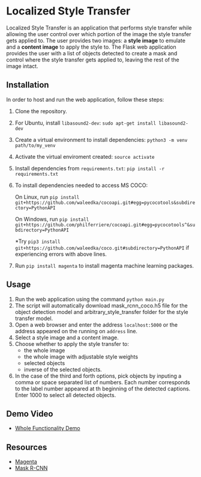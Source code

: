 # Localized Style Transfer

Localized Style Transfer is an application that performs style transfer while allowing the user control over which portion of the image the style transfer gets applied to. The user provides two images: a **style image** to emulate and a **content image** to apply the style to. The Flask web application provides the user with a list of objects detected to create a mask and control where the style transfer gets applied to, leaving the rest of the image intact.

## Installation

In order to host and run the web application, follow these steps:
1. Clone the repository.
2. For Ubuntu, install `libasound2-dev`: `sudo apt-get install libasound2-dev`
3. Create a virtual environment to install dependencies: `python3 -m venv path/to/my_venv`
4. Activate the virtual enviroment created: `source activate` 
5. Install dependencies from `requirements.txt`: `pip install -r requirements.txt`
6. To install dependencies needed to access MS COCO:

   On Linux, run `pip install git+https://github.com/waleedka/cocoapi.git#egg=pycocotools&subdirectory=PythonAPI` 
   
   On Windows, run `pip install git+https://github.com/philferriere/cocoapi.git#egg=pycocotools^&subdirectory=PythonAPI`
   
   *Try `pip3 install git+https://github.com/waleedka/coco.git#subdirectory=PythonAPI` if experiencing errors with above lines.
   
   
7. Run `pip install magenta` to install magenta machine learning packages. 

## Usage

1. Run the web application using the command `python main.py`
2. The script will automatically download mask_rcnn_coco.h5 file for the object detection model and arbitrary_style_transfer folder for the style transfer model.
3. Open a web browser and enter the address `localhost:5000` or the address appeared on the running on `address` line.
4. Select a style image and a content image.
5. Choose whether to apply the style transfer to:  
   - the whole image 
   - the whole image with adjustable style weights
   - selected objects
   - inverse of the selected objects.
6. In the case of the third and forth options, pick objects by inputing a comma or space separated list of numbers. Each number corresponds to the label number appeared at th beginning of the detected captions. Enter 1000 to select all detected objects. 

## Demo Video
* [Whole Functionality Demo](https://drive.google.com/file/d/1tLlLgQZDAoCzGuWS2bbrsWkhSEhGT-vX/view?usp=sharing)

## Resources
* [Magenta](https://github.com/tensorflow/magenta)
* [Mask R-CNN](https://github.com/matterport/Mask_RCNN)
